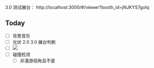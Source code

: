 3.0 测试展台： http://localhost:3000/#/viewer?booth_id=jNJKYS7goIq

## Today

- [ ] 背景音乐
- [ ] 光伏 2.0 3.0 展台判断
- [ ] ![](Pasted%20image%2020240426095000.png)
- [ ] 碰撞检测
	- [ ] 非漫游视角且不是
